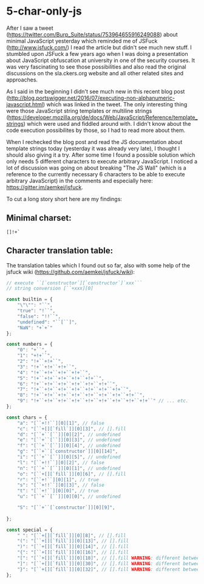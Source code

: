# 5-char-only-js

After I saw a tweet (https://twitter.com/Burp_Suite/status/753964655916249088) about minimal JavaScript yesterday which reminded 
me of JSFuck (http://www.jsfuck.com/) I read the article but didn't see much new stuff. I stumbled upon JSFuck a few years ago 
when I was doing a presentation about JavaScript obfuscation at university in one of the security courses. It was very fascinating 
to see those possibilities and also read the original discussions on the sla.ckers.org website and all other related sites and 
approaches.

As I said in the beginning I didn't see much new in this recent blog post (http://blog.portswigger.net/2016/07/executing-non-alphanumeric-javascript.html) 
which was linked in the tweet. The only interesting thing were those JavaScript string templates or multiline strings (https://developer.mozilla.org/de/docs/Web/JavaScript/Reference/template_strings) 
which were used and fiddled around with. I didn't know about the code execution possibilites by those, so I had to read more about 
them.

When I rechecked the blog post and read the JS documentation about template strings today (yesterday it was already very late), 
I thought I should also giving it a try. After some time I found a possible solution which only needs 5 different characters to 
execute arbitrary JavaScript. I noticed a lot of discussion was going on about breaking "The JS Wall" (which is a reference to the 
currently necessary 6 characters to be able to execute arbitrary JavaScript) in the comments and especially here: 
https://gitter.im/aemkei/jsfuck.

To cut a long story short here are my findings:


## Minimal charset:
```
[]!+`
```

## Character translation table:
The translation tables which I found out so far, also with some help of the jsfuck wiki (https://github.com/aemkei/jsfuck/wiki):
```javascript
// execute ``[`constructor`][`constructor`]`xxx```
// string conversion [``+xxx][0]

const builtin = {
	"\"\"": "``",
	"true": "!``",
	"false": "!!``",
	"undefined": "``[``]",
	"NaN": "+`+`"
};

const numbers = {
	"0": "+``",
	"1": "+!+``",
	"2": "!+``+!+``",
	"3": "!+``+!+``+!+``",
	"4": "!+``+!+``+!+``+!+``",
	"5": "!+``+!+``+!+``+!+``+!+``",
	"6": "!+``+!+``+!+``+!+``+!+``+!+``",
	"7": "!+``+!+``+!+``+!+``+!+``+!+``+!+``",
	"8": "!+``+!+``+!+``+!+``+!+``+!+``+!+``+!+``",
	"9": "!+``+!+``+!+``+!+``+!+``+!+``+!+``+!+``+!+``" // ... etc.
};

const chars = {
	"a": "[``+!!``][0][1]", // false
	"c": "[``+[][`fill`]][0][3]", // [].fill
	"d": "[``+``[``]][0][2]", // undefined
	"e": "[``+``[``]][0][3]", // undefined
	"f": "[``+``[``]][0][4]", // undefined
	"g": "[``+``[`constructor`]][0][14]",
	"i": "[``+``[``]][0][5]", // undefined
	"l": "[``+!!``][0][2]", // false
	"n": "[``+``[``]][0][1]", // undefined
	"o": "[``+[][`fill`]][0][6]", // [].fill
	"r": "[``+!``][0][1]", // true
	"s": "[``+!!``][0][3]", // false
	"t": "[``+!``][0][0]", // true
	"u": "[``+``[``]][0][0]", // undefined

	"S": "[``+``[`constructor`]][0][9]",
	
};

const special = {
	" ": "[``+[][`fill`]][0][8]", // [].fill
	"(": "[``+[][`fill`]][0][13]", // [].fill
	")": "[``+[][`fill`]][0][14]", // [].fill
	"{": "[``+[][`fill`]][0][16]", // [].fill
	"[": "[``+[][`fill`]][0][18]", // [].fill WARNING: different between browsers, in FF this is at index 22
	"]": "[``+[][`fill`]][0][30]", // [].fill WARNING: different between browsers, in FF this is at index 34
	"}": "[``+[][`fill`]][0][32]", // [].fill WARNING: different between browsers, in FF this is at index 36
};
```
